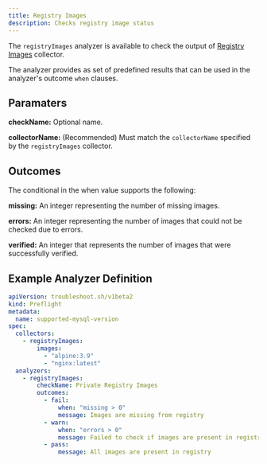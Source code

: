```yaml
---
title: Registry Images
description: Checks registry image status
---
```


The `registryImages` analyzer is available to check the output of [Registry Images](/collect/registry-images/) collector.

The analyzer provides as set of predefined results that can be used in the analyzer's outcome `when` clauses.

## Paramaters

**checkName:** Optional name.

**collectorName:** (Recommended) Must match the `collectorName` specified by the `registryImages` collector.

## Outcomes

The conditional in the when value supports the following:

**missing:** An integer representing the number of missing images.

**errors:** An integer representing the number of images that could not be checked due to errors.

**verified:** An integer that represents the number of images that were successfully verified.

## Example Analyzer Definition

```yaml
apiVersion: troubleshoot.sh/v1beta2
kind: Preflight
metadata:
  name: supported-mysql-version
spec:
  collectors:
    - registryImages:
        images:
          - "alpine:3.9"
          - "nginx:latest"
  analyzers:
    - registryImages:
        checkName: Private Registry Images
        outcomes:
          - fail:
              when: "missing > 0"
              message: Images are missing from registry
          - warn:
              when: "errors > 0"
              message: Failed to check if images are present in registry
          - pass:
              message: All images are present in registry
```

